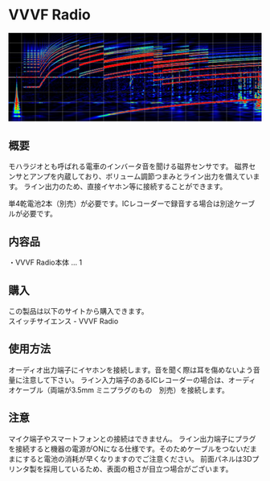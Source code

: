 # VVVF Radio
![スペクトル](./img/spectrum.jpg)
## 概要
モハラジオとも呼ばれる電車のインバータ音を聞ける磁界センサです。
磁界センサとアンプを内蔵しており、ボリューム調節つまみとライン出力を備えています。
ライン出力のため、直接イヤホン等に接続することができます。

単4乾電池2本（別売）が必要です。ICレコーダーで録音する場合は別途ケーブルが必要です。

## 内容品
・VVVF Radio本体 … 1

## 購入
この製品は以下のサイトから購入できます。  
スイッチサイエンス - VVVF Radio

## 使用方法
オーディオ出力端子にイヤホンを接続します。音を聞く際は耳を傷めないよう音量に注意して下さい。
ライン入力端子のあるICレコーダーの場合は、オーディオケーブル（両端が3.5mm ミニプラグのもの　別売）を接続します。


## 注意
マイク端子やスマートフォンとの接続はできません。
ライン出力端子にプラグを接続すると機器の電源がONになる仕様です。そのためケーブルをつないだままにすると電池の消耗が早くなりますのでご注意ください。
前面パネルは3Dプリンタ製を採用しているため、表面の粗さが目立つ場合がございます。
